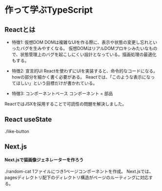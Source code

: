 # 作って学ぶTypeScript

## Reactとは
- 特徴1: 仮想DOM
  DOMは複雑なUIを作る際に、表示や状態の変更し忘れといったバグを生みやすくなる。
  仮想DOMはリアルDOMプロキシみたいなもので、状態管理上のバグを起こしにくい設計となっている。描画処理の最適化もする。

- 特徴2: 宣言的UI
  Reactを使わずにUIを実装すると、命令的なコードになる。howの部分を細かく書く必要がある。
  Reactでは、「このような表示になってほしい」という目標だけが書かれている。

- 特徴3: コンポーネントベース
  コンポーネント = 部品

ReactではJSXを採用することで可読性の問題を解決しました。

## React useState
./like-button

## Next.js
#### Next.jsで猫画像ジェネレーターを作ろう
./random-cat
1ファイルにつき1ページコンポーネントを作成。
Next.jsでは、pagesディレクトリ配下のディレクトリ構造がページのルーティングに対応する。


